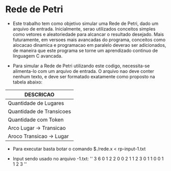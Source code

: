 # Rede de Petri

* Este trabalho tem como objetivo simular uma Rede de Petri, dado um arquivo de entrada. Inicialmente, serao utilizados conceitos simples como vetores e aleatoriedade para alcancar o resultado desejado. Mais futuramente, em versoes mais avancadas do programa, conceitos como alocacao dinamica e programacao em paralelo deverao ser adicionados, de maneira que este programa se torne um aprendizado continuo de linguagem C avancada.

* Para simular a Rede de Petri utilizando este codigo, necessita-se alimenta-lo com um arquivo de entrada. O arquivo nao deve conter nenhum texto, e deve ser formatado exatamente como proposto na tabela abaixo:

|        DESCRICAO         |
---------------------------|
| Quantidade de Lugares    |
| Quantidade de Transicoes |
| Quantidade com Token     |
| Arco Lugar -> Transicao  |
| Aroco Transicao -> Lugar |

* Para executar basta botar o comando $./rede.x < rp-input-1.txt

- Input sendo usado no arquivo -1.txt:
''
 3
 6
 0
 1
 2
 2
0 0 2
1 1 2
3
0 1 1
0 0 1
1 2 3
''
